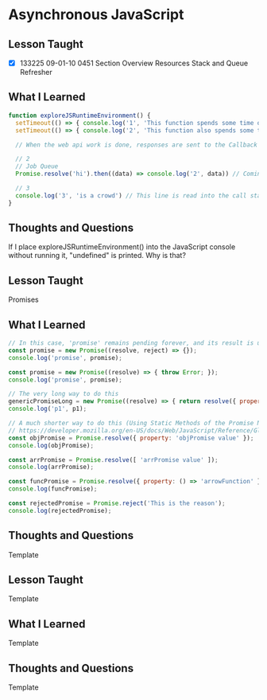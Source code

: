 # Asynchronous JavaScript

## Lesson Taught

- [x] 133225 09-01-10 0451 Section Overview Resources
Stack and Queue Refresher

## What I Learned

```javascript
function exploreJSRuntimeEnvironment() { 
  setTimeout(() => { console.log('1', 'This function spends some time outside of JavaScript (In the Browser\'s Web API)') },  0) // Sent over to the web api
  setTimeout(() => { console.log('2', 'This function also spends some time outside of JavaScript (In the Browser\'s Web API)') }, 10) // Sent over to the web api

  // When the web api work is done, responses are sent to the Callback Queue

  // 2
  // Job Queue
  Promise.resolve('hi').then((data) => console.log('2', data)) // Coming back to this

  // 3
  console.log('3', 'is a crowd') // This line is read into the call stack first, and then executed
}
```

## Thoughts and Questions

If I place exploreJSRuntimeEnvironment() into the JavaScript console without running it, "undefined" is printed. Why is that?

## Lesson Taught
Promises

## What I Learned

```javascript
// In this case, 'promise' remains pending forever, and its result is undefined
const promise = new Promise((resolve, reject) => {});
console.log('promise', promise);

const promise = new Promise((resolve) => { throw Error; });
console.log('promise', promise);

// The very long way to do this
genericPromiseLong = new Promise((resolve) => { return resolve({ property: 'p1 value' }) });
console.log('p1', p1);

// A much shorter way to do this (Using Static Methods of the Promise Native JavaScript Object)
// https://developer.mozilla.org/en-US/docs/Web/JavaScript/Reference/Global_Objects/Promise/resolve
const objPromise = Promise.resolve({ property: 'objPromise value' });
console.log(objPromise);

const arrPromise = Promise.resolve([ 'arrPromise value' ]);
console.log(arrPromise);

const funcPromise = Promise.resolve({ property: () => 'arrowFunction' });
console.log(funcPromise);

const rejectedPromise = Promise.reject('This is the reason');
console.log(rejectedPromise);
```

## Thoughts and Questions
Template







## Lesson Taught
Template

## What I Learned
Template

## Thoughts and Questions
Template
